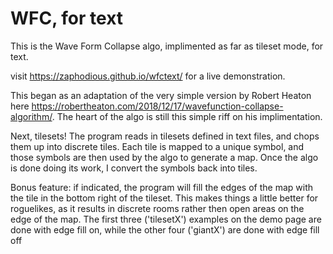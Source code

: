 # WFC, for text

This is the Wave Form Collapse algo, implimented
as far as tileset mode, for text. 

visit https://zaphodious.github.io/wfctext/ for a
live demonstration.

This began as an adaptation of the very simple version by Robert Heaton here https://robertheaton.com/2018/12/17/wavefunction-collapse-algorithm/. The heart of the algo is still this simple riff on his implimentation.

Next, tilesets! The program reads in tilesets defined in text files, and chops them up into discrete tiles. Each tile is mapped to a unique symbol, and those symbols are then used by the algo to generate a map. Once the algo is done doing its work, I convert the symbols back into tiles.

Bonus feature: if indicated, the program will fill the edges of the map with the tile in the bottom right of the tileset. This makes things a little better for roguelikes, as it results in discrete rooms rather then open areas on the edge of the map. The first three ('tilesetX')
examples on the demo page are done with edge fill on, while the other four ('giantX') are
done with edge fill off